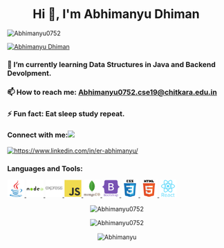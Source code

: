 <h1 align="center">Hi 👋, I'm Abhimanyu Dhiman</h1>
<p align="left"> <img src="https://komarev.com/ghpvc/?username=Abhimanyu0752&label=Profile%20views&color=0e75b6&style=flat" alt="Abhimanyu0752" /> </p>
<p align="left"> <a href="https://www.linkedin.com/in/er-abhimanyu" target="blank"><img src="https://img.shields.io/badge/Linkedin-Abhimanyu-blue?style=for-the-badge&logo=linkedin" alt="Abhimanyu Dhiman" /></a> </p>

### 🌱 I’m currently learning Data Structures in Java and Backend Devolpment.
### 📫 How to reach me: Abhimanyu0752.cse19@chitkara.edu.in
### ⚡ Fun fact: Eat sleep study repeat.
          
           
 <h3 align="left">Connect with me:<img src="https://github.com/rajput2107/rajput2107/raw/master/Assets/Handshake.gif" height="33px"/></h3>
<p align="left">
<a href="https://www.linkedin.com/in/er-abhimanyu/" target="blank"><img align="center" src="https://raw.githubusercontent.com/rahuldkjain/github-profile-readme-generator/master/src/images/icons/Social/linked-in-alt.svg" alt="https://www.linkedin.com/in/er-abhimanyu/" height="30" width="40" /></a>

</p>
<h3 align="left">Languages and Tools:</h3>
<p align="left">
  
   <a href="https://www.java.com" target="_blank" rel="noreferrer">
    <img src="https://raw.githubusercontent.com/devicons/devicon/master/icons/java/java-original.svg" alt="java" width="40" height="40"/> </a> 
 
  <a href="https://nodejs.org/en/about/" target="_blank" rel="noreferrer"> 
    <img src="https://raw.githubusercontent.com/devicons/devicon/1119b9f84c0290e0f0b38982099a2bd027a48bf1/icons/nodejs/nodejs-original-wordmark.svg" alt="nodejs" width="40" height="40"/> </a>
  
   <a href="https://expressjs.com/" target="_blank" rel="noreferrer"> 
    <img src="https://raw.githubusercontent.com/devicons/devicon/1119b9f84c0290e0f0b38982099a2bd027a48bf1/icons/express/express-original-wordmark.svg" alt="expressjs"       width="40" height="40"/> </a>
  
   <a href="https://developer.mozilla.org/en-US/docs/Web/JavaScript" target="_blank" rel="noreferrer"> 
    <img src="https://raw.githubusercontent.com/devicons/devicon/master/icons/javascript/javascript-original.svg" alt="javascript" width="40" height="40"/> </a>
  
   <a href="https://www.mongodb.com/" target="_blank" rel="noreferrer"> 
    <img src="https://raw.githubusercontent.com/devicons/devicon/1119b9f84c0290e0f0b38982099a2bd027a48bf1/icons/mongodb/mongodb-original-wordmark.svg" alt="MongoDB"       width="40" height="40"/> </a>
  
  <a href="https://getbootstrap.com" target="_blank" rel="noreferrer"> 
    <img src="https://raw.githubusercontent.com/devicons/devicon/master/icons/bootstrap/bootstrap-plain-wordmark.svg" alt="bootstrap" width="40" height="40"/> </a>
  
  <a href="https://www.w3schools.com/css/" target="_blank" rel="noreferrer">
    <img src="https://raw.githubusercontent.com/devicons/devicon/master/icons/css3/css3-original-wordmark.svg" alt="css3" width="40" height="40"/> </a>
  
  <a href="https://www.w3.org/html/" target="_blank" rel="noreferrer">
    <img src="https://raw.githubusercontent.com/devicons/devicon/master/icons/html5/html5-original-wordmark.svg" alt="html5" width="40" height="40"/> </a> 
  

  <a href="https://reactjs.org/" target="_blank" rel="noreferrer"> 
    <img src="https://raw.githubusercontent.com/devicons/devicon/master/icons/react/react-original-wordmark.svg" alt="react" width="40" height="40"/> </a> 
  
 

</p>
<p align="center">&nbsp;<img align="center" src="https://github-readme-stats.vercel.app/api?username=Abhimanyu0752&show_icons=true&locale=en" alt="Abhimanyu0752" /></p>
 <p align="center">&nbsp;<img align="center" src="https://github-readme-streak-stats.herokuapp.com/?user=Abhimanyu0752&theme=dark" alt="Abhimanyu0752" /></p>
<p align="center">&nbsp;<img align="center" src="https://github-readme-stats.vercel.app/api/top-langs?username=Abhimanyu0752&show_icons=true&locale=en&layout=compact" alt="Abhimanyu" /></p>

